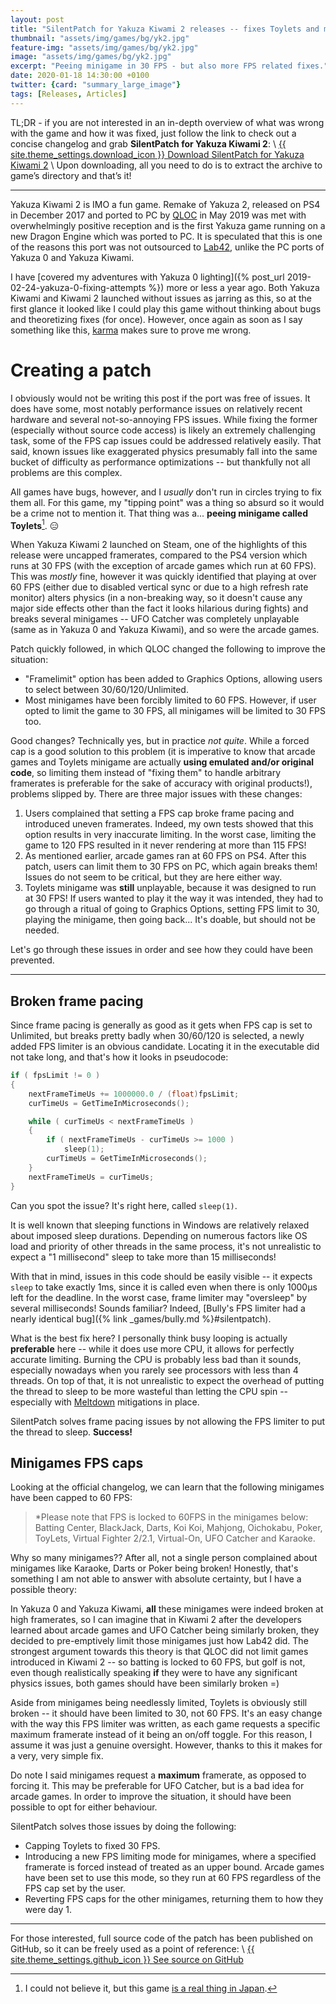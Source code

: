 ```yaml
---
layout: post
title: "SilentPatch for Yakuza Kiwami 2 releases -- fixes Toylets and more"
thumbnail: "assets/img/games/bg/yk2.jpg"
feature-img: "assets/img/games/bg/yk2.jpg"
image: "assets/img/games/bg/yk2.jpg"
excerpt: "Peeing minigame in 30 FPS - but also more FPS related fixes."
date: 2020-01-18 14:30:00 +0100
twitter: {card: "summary_large_image"}
tags: [Releases, Articles]
---
```


TL;DR - if you are not interested in an in-depth overview of what was wrong with the game and how it was fixed, just follow the link to check out a concise changelog and grab **SilentPatch for Yakuza Kiwami 2**: \\
<a href="{% link _games/yk2.md %}#silentpatch" class="button" role="button" target="_blank">{{ site.theme_settings.download_icon }} Download SilentPatch for Yakuza Kiwami 2</a> \\
Upon downloading, all you need to do is to extract the archive to game’s directory and that’s it!

***

Yakuza Kiwami 2 is IMO a fun game. Remake of Yakuza 2, released on PS4 in December 2017 and ported to PC by [QLOC](https://q-loc.com/) in May 2019 was met with overwhelmingly positive reception
and is the first Yakuza game running on a new Dragon Engine which was ported to PC. It is speculated that this is one of the reasons this port was not outsourced to [Lab42](https://www.lab42.games/),
unlike the PC ports of Yakuza 0 and Yakuza Kiwami.

I have [covered my adventures with Yakuza 0 lighting]({% post_url 2019-02-24-yakuza-0-fixing-attempts %}) more or less a year ago. Both Yakuza Kiwami and Kiwami 2
launched without issues as jarring as this, so at the first glance it looked like I could play this game without thinking about bugs and theoretizing fixes (for once).
However, once again as soon as I say something like this, [karma](https://twitter.com/__silent_/status/1211343094253342720?s=20) makes sure to prove me wrong.

# Creating a patch

I obviously would not be writing this post if the port was free of issues. It does have some, most notably performance issues on relatively recent hardware and several not-so-annoying
FPS issues. While fixing the former (especially without source code access) is likely an extremely challenging task, some of the FPS cap issues could be addressed relatively easily.
That said, known issues like exaggerated physics presumably fall into the same bucket of difficulty as performance optimizations -- but thankfully not all problems are this complex.

All games have bugs, however, and I *usually* don't run in circles trying to fix them all. For this game, my "tipping point" was a thing so absurd so it would be a crime not to
mention it. That thing was a... **peeing minigame called Toylets**[^1]. 😑

When Yakuza Kiwami 2 launched on Steam, one of the highlights of this release were uncapped framerates, compared to the PS4 version which runs at 30 FPS (with the exception of arcade games
which run at 60 FPS). This was *mostly* fine, however it was quickly identified that playing at over 60 FPS (either due to disabled vertical sync or due to a high refresh rate monitor)
alters physics (in a non-breaking way, so it doesn't cause any major side effects other than the fact it looks hilarious during fights) and breaks several minigames -- UFO Catcher
was completely unplayable (same as in Yakuza 0 and Yakuza Kiwami), and so were the arcade games.

Patch quickly followed, in which QLOC changed the following to improve the situation:
- "Framelimit" option has been added to Graphics Options, allowing users to select between 30/60/120/Unlimited.
- Most minigames have been forcibly limited to 60 FPS. However, if user opted to limit the game to 30 FPS, all minigames will be limited to 30 FPS too.

Good changes? Technically yes, but in practice *not quite*. While a forced cap is a good solution to this problem (it is imperative to know that arcade games and Toylets minigame
are actually **using emulated and/or original code**, so limiting them instead of "fixing them" to handle arbitrary framerates is preferable for the sake of accuracy with original products!),
problems slipped by. There are three major issues with these changes:

1. Users complained that setting a FPS cap broke frame pacing and introduced uneven framerates. Indeed, my own tests showed that this option results in very inaccurate limiting.
In the worst case, limiting the game to 120 FPS resulted in it never rendering at more than 115 FPS!
2. As mentioned earlier, arcade games ran at 60 FPS on PS4. After this patch, users can limit them to 30 FPS on PC, which again breaks them! Issues do not seem to be critical,
but they are here either way.
3. Toylets minigame was **still** unplayable, because it was designed to run at 30 FPS! If users wanted to play it the way it was intended, they had to go through a ritual
of going to Graphics Options, setting FPS limit to 30, playing the minigame, then going back... It's doable, but should not be needed.

Let's go through these issues in order and see how they could have been prevented.

[^1]: I could not believe it, but this game [is a real thing in Japan](https://www.engadget.com/2012/05/01/sega-urinal-game-toylets/).

***

## Broken frame pacing

Since frame pacing is generally as good as it gets when FPS cap is set to Unlimited, but breaks pretty badly when 30/60/120 is selected, a newly added FPS limiter is an obvious candidate.
Locating it in the executable did not take long, and that's how it looks in pseudocode:

```cpp
if ( fpsLimit != 0 )
{
    nextFrameTimeUs += 1000000.0 / (float)fpsLimit;
    curTimeUs = GetTimeInMicroseconds();

    while ( curTimeUs < nextFrameTimeUs )
    {
        if ( nextFrameTimeUs - curTimeUs >= 1000 )
            sleep(1);
        curTimeUs = GetTimeInMicroseconds();
    }
    nextFrameTimeUs = curTimeUs;
}
```

Can you spot the issue? It's right here, called `sleep(1)`.

It is well known that sleeping functions in Windows are relatively relaxed about imposed sleep durations.
Depending on numerous factors like OS load and priority of other threads in the same process, it's not unrealistic to expect a "1 millisecond" sleep to take more than
15 milliseconds!

With that in mind, issues in this code should be easily visible -- it expects `sleep` to take exactly 1ms, since it is called even when there is only 1000μs left for the deadline.
In the worst case, frame limiter may "oversleep" by several milliseconds!
Sounds familiar? Indeed, [Bully's FPS limiter had a nearly identical bug]({% link _games/bully.md %}#silentpatch).

What is the best fix here? I personally think busy looping is actually **preferable** here -- while it does use more CPU, it allows for perfectly accurate limiting.
Burning the CPU is probably less bad than it sounds, especially nowadays when you rarely see processors with less than 4 threads. On top of that, it is not unrealistic to
expect the overhead of putting the thread to sleep to be more wasteful than letting the CPU spin -- especially with
[Meltdown](https://en.wikipedia.org/wiki/Meltdown_(security_vulnerability)) mitigations in place.

SilentPatch solves frame pacing issues by not allowing the FPS limiter to put the thread to sleep. **Success!**

## Minigames FPS caps

Looking at the official changelog, we can learn that the following minigames have been capped to 60 FPS:

> *Please note that FPS is locked to 60FPS in the minigames below:
> Batting Center, BlackJack, Darts, Koi Koi, Mahjong, Oichokabu, Poker, ToyLets, Virtual Fighter 2/2.1, Virtual-On, UFO Catcher and Karaoke.

Why so many minigames?? After all, not a single person complained about minigames like Karaoke, Darts or Poker being broken!
Honestly, that's something I am not able to answer with absolute certainty, but I have a possible theory:

In Yakuza 0 and Yakuza Kiwami, **all** these minigames were indeed broken at high framerates, so I can imagine that in Kiwami 2 after the developers learned about arcade games
and UFO Catcher being similarly broken, they decided to pre-emptively limit those minigames just how Lab42 did. The strongest argument towards this theory is that
QLOC did not limit games introduced in Kiwami 2 -- so batting is locked to 60 FPS, but golf is not, even though realistically speaking **if** they were to have any
significant physics issues, both games should have been similarly broken =)

Aside from minigames being needlessly limited, Toylets is obviously still broken -- it should have been limited to 30, not 60 FPS. It's an easy change with the way
this FPS limiter was written, as each game requests a specific maximum framerate instead of it being an on/off toggle. For this reason, I assume it was just a genuine oversight.
However, thanks to this it makes for a very, very simple fix.

Do note I said minigames request a **maximum** framerate, as opposed to forcing it. This may be preferable for UFO Catcher, but is a bad idea for arcade games.
In order to improve the situation, it should have been possible to opt for either behaviour.

SilentPatch solves those issues by doing the following:
* Capping Toylets to fixed 30 FPS.
* Introducing a new FPS limiting mode for minigames, where a specified framerate is forced instead of treated as an upper bound. Arcade games have been set to use this mode,
so they run at 60 FPS regardless of the FPS cap set by the user.
* Reverting FPS caps for the other minigames, returning them to how they were day 1.

***

For those interested,
full source code of the patch has been published on GitHub, so it can be freely used as a point of reference: \\
<a href="https://github.com/CookiePLMonster/SilentPatchYK2" class="button github" role="button" target="_blank">{{ site.theme_settings.github_icon }} See source on GitHub</a>